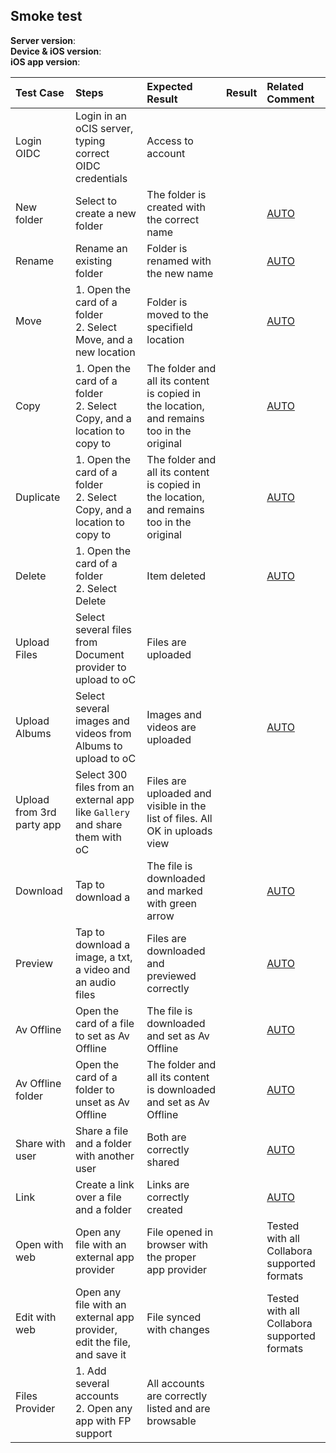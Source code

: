 ## Smoke test


**Server version**: <br>
**Device & iOS version**: <br>
**iOS app version**: 



Test Case | Steps | Expected Result | Result | Related Comment
| :------ | :---- | :-------------- | :----- | :---------
| Login OIDC | Login in an oCIS server, typing correct OIDC credentials | Access to account | | |
| New folder | Select to create a new folder |The folder is created with the correct name| | [AUTO](https://github.com/owncloud/ios-scenario-testing/blob/master/src/test/resources/io/cucumber/createfolder.feature)
| Rename | Rename an existing folder|  Folder is renamed with the new name | | [AUTO](https://github.com/owncloud/ios-scenario-testing/blob/master/src/test/resources/io/cucumber/rename.feature) 
| Move | 1. Open the card of a folder<br>2. Select Move, and a new location | Folder is moved to the specifield location | | [AUTO](https://github.com/owncloud/ios-scenario-testing/blob/master/src/test/resources/io/cucumber/move.feature)
| Copy | 1. Open the card of a folder<br>2. Select Copy, and a location to copy to | The folder and all its content is copied in the location, and remains too in the original| | [AUTO](https://github.com/owncloud/ios-scenario-testing/blob/master/src/test/resources/io/cucumber/copy.feature)
| Duplicate | 1. Open the card of a folder<br>2. Select Copy, and a location to copy to | The folder and all its content is copied in the location, and remains too in the original| | [AUTO](https://github.com/owncloud/ios-scenario-testing/blob/master/src/test/resources/io/cucumber/duplicate.feature)
| Delete | 1. Open the card of a folder<br>2. Select Delete | Item deleted| | [AUTO](https://github.com/owncloud/ios-scenario-testing/blob/master/src/test/resources/io/cucumber/delete.feature)
| Upload  Files| Select several files from Document provider to upload to oC | Files are uploaded  | | 
| Upload Albums | Select several images and videos from Albums to upload to oC | Images and videos are uploaded  | | [AUTO](https://github.com/owncloud/ios-scenario-testing/blob/master/src/test/resources/io/cucumber/uploads.feature)
| Upload from 3rd party app | Select 300 files from an external app like `Gallery` and share them with oC | Files are uploaded and visible in the list of files. All OK in uploads view  | 
| Download | Tap to download a | The file is downloaded and marked with green arrow| | [AUTO](https://github.com/owncloud/ios-scenario-testing/tree/master/src/test/resources/io/cucumber/previews.feature) |
| Preview | Tap to download a image, a txt, a video and an audio files | Files are downloaded and previewed correctly| | [AUTO](https://github.com/owncloud/ios-scenario-testing/tree/master/src/test/resources/io/cucumber/previews.feature) |
| Av Offline | Open the card of a file to set as Av Offline | The file is downloaded and set as Av Offline  | | [AUTO](https://github.com/owncloud/ios-scenario-testing/blob/master/src/test/resources/io/cucumber/avoffline.feature)
| Av Offline folder | Open the card of a folder to unset as Av Offline | The folder and all its content is downloaded and set as Av Offline | | [AUTO](https://github.com/owncloud/ios-scenario-testing/blob/master/src/test/resources/io/cucumber/avoffline.feature) 
| Share with user  | Share a file and a folder with another user | Both are correctly shared  | | [AUTO](https://github.com/owncloud/ios-scenario-testing/blob/master/src/test/resources/io/cucumber/shares.feature)
| Link  | Create a link over a file and a folder | Links are correctly created| | [AUTO](https://github.com/owncloud/ios-scenario-testing/blob/master/src/test/resources/io/cucumber/links.feature)
| Open with web  | Open any file with an external app provider | File opened in browser with the proper app provider | |Tested with all Collabora supported formats |
| Edit with web  | Open any file with an external app provider, edit the file, and save it | File synced with changes | | Tested with all Collabora supported formats |
| Files Provider | 1. Add several accounts<br>2. Open any app with FP support | All accounts are correctly listed and are browsable |  |  |

